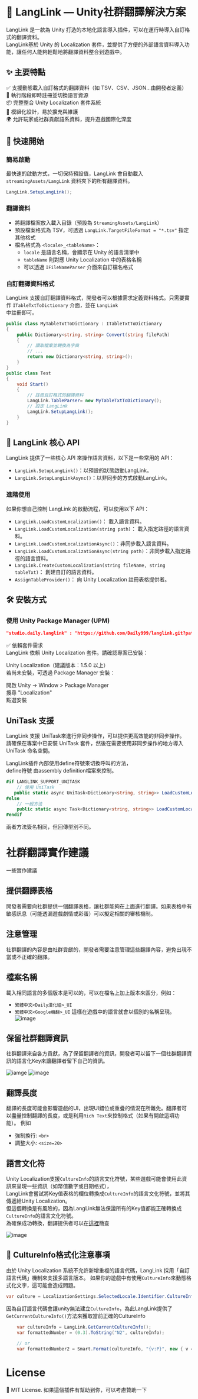 # 💬 LangLink — Unity社群翻譯解決方案

LangLink 是一款為 Unity 打造的本地化語言導入插件，可以在運行時導入自訂格式的翻譯資料。  
LangLink基於 Unity 的 Localization 套件，並提供了方便的外部語言資料導入功能，讓任何人能夠輕鬆地將翻譯資料整合到遊戲中。

## ✨ 主要特點

✅ 支援動態載入自訂格式的翻譯資料（如 TSV、CSV、JSON…由開發者定義）  
🔁 執行階段即時註冊並切換語言資源  
📦 完整整合 Unity Localization 套件系統  
🔌 模組化設計，易於擴充與維護  
🌍 允許玩家或社群貢獻語系資料，提升遊戲國際化深度

## 🚀 快速開始

### 簡易啟動

最快速的啟動方式，一切保持預設值，LangLink 會自動載入 `streamingAssets/LangLink` 資料夾下的所有翻譯資料。

~~~csharp
LangLink.SetupLangLink();
~~~

### 翻譯資料

- 將翻譯檔案放入載入目錄（預設為 `StreamingAssets/LangLink`）
- 預設檔案格式為 TSV，可透過 `LangLink.TargetFileFormat = "*.tsv"` 指定其他格式
- 檔名格式為 `<locale>_<tableName>`：
    - `locale` 是語言名稱，會顯示在 Unity 的語言清單中
    - `tableName` 則對應 Unity Localization 中的表格名稱
    - 可以透過 `IFileNameParser` 介面來自訂檔名格式

### 自訂翻譯資料格式

LangLink 支援自訂翻譯資料格式，開發者可以根據需求定義資料格式。只需要實作 `ITableTxtToDictionary` 介面，並在 `LangLink`  
中註冊即可。

~~~csharp
public class MyTableTxtToDictionary : ITableTxtToDictionary
{
    public Dictionary<string, string> Convert(string filePath)
    {
        // 讀取檔案並轉換為字典
        // ...
        return new Dictionary<string, string>();
    }
}
public class Test 
{
    void Start()
    {
        // 註冊自訂格式的翻譯資料
        LangLink.TableParser= new MyTableTxtToDictionary();
        // 設定 LangLink
        LangLink.SetupLangLink();
    }
}
~~~

## 🔧 LangLink 核心 API

LangLink 提供了一些核心 API 來操作語言資料，以下是一些常用的 API：

- `LangLink.SetupLangLink()`：以預設的狀態啟動LangLink。
- `LangLink.SetupLangLinkAsync()`：以非同步的方式啟動LangLink。

### 進階使用

如果你想自己控制 LangLink 的啟動流程，可以使用以下 API：

- `LangLink.LoadCustomLocalization()`： 載入語言資料。
- `LangLink.LoadCustomLocalization(string path)`： 載入指定路徑的語言資料。
- `LangLink.LoadCustomLocalizationAsync()`：非同步載入語言資料。
- `LangLink.LoadCustomLocalizationAsync(string path)`：非同步載入指定路徑的語言資料。
- `LangLink.CreateCustomLocalization(string fileName, string tableTxt)`： 創建自訂的語言資料。
- `AssignTableProvider()`： 向 Unity Localization 註冊表格提供者。

## 🛠️ 安裝方式

### 使用 Unity Package Manager (UPM)

~~~json
"studio.daily.langlink" : "https://github.com/Daily999/langlink.git?path=LangLink"
~~~

✅ 依賴套件需求  
LangLink 依賴 Unity Localization 套件。請確認專案已安裝：

Unity Localization（建議版本：1.5.0 以上）  
若尚未安裝，可透過 Package Manager 安裝：

開啟 Unity → Window > Package Manager  
搜尋 "Localization"  
點選安裝

## UniTask 支援

LangLink 支援 UniTask來進行非同步操作，可以提供更高效能的非同步操作。  
請確保在專案中已安裝 UniTask 套件，然後在需要使用非同步操作的地方導入 UniTask 命名空間。

LangLink插件內部使用define符號來切換呼叫的方法，  
define符號 由assembly definition檔案來控制。

~~~csharp
#if LANGLINK_SUPPORT_UNITASK
    // 使用 UniTask
   public static async UniTask<Dictionary<string, string>> LoadCustomLocalizationAsync()
#else
    // 一般方法
    public static async Task<Dictionary<string, string>> LoadCustomLocalizationAsync()
#endif
~~~

兩者方法簽名相同，但回傳型別不同。

# 社群翻譯實作建議

一些實作建議

## 提供翻譯表格

開發者需要向社群提供一個翻譯表格，讓社群能夠在上面進行翻譯。如果表格中有敏感訊息（可能透漏遊戲劇情或彩蛋）可以擬定相關的審核機制。

## 注意管理

社群翻譯的內容是由社群貢獻的，開發者需要注意管理這些翻譯內容，避免出現不當或不正確的翻譯。

## 檔案名稱

載入相同語言的多個版本是可以的，可以在檔名上加上版本來區分，例如：
- `繁體中文<Daily漢化組>_UI`
- `繁體中文<Google機翻>_UI`
這樣在遊戲中的語言就會以個別的名稱呈現。
![image](https://github.com/Daily999/LangLink/blob/main/.github/Image/截圖%202025-05-15%20下午5.43.30.png)

## 保留社群翻譯資訊

社群翻譯來自各方貢獻，為了保留翻譯者的資訊，開發者可以留下一個社群翻譯資訊的語言化Key來讓翻譯者留下自己的資訊。  

![iamge](https://github.com/Daily999/LangLink/blob/main/.github/Image/截圖%202025-05-15%20下午5.58.05.png)
![image](https://github.com/Daily999/LangLink/blob/main/.github/Image/May-15-2025%2018-04-21.gif)

## 翻譯長度

翻譯的長度可能會影響遊戲的UI，出現UI錯位或重疊的情況在所難免。翻譯者可以盡量控制翻譯的長度，或是利用`Rich Text`來控制格式（如果有開啟這項功能）。
例如 
- 強制換行: `<br>`
- 調整大小: `<size=20>`

## 語言文化符

Unity Localization支援`CultureInfo`的語言文化符號，某些遊戲可能會使用此資訊來呈現一些資訊（如幣值數字或日期格式），  
LangLink會嘗試將Key值表格的欄位轉換成`CultureInfo`的語言文化符號，並將其傳遞給Unity Localization。  
但這個轉換是有風險的，因為LangLink無法保證所有的Key值都能正確轉換成`CultureInfo`的語言文化符號。  
為確保成功轉換，翻譯提供者可以在[這裡](./CultureCode.md)簡查  

![image](https://github.com/Daily999/LangLink/blob/main/.github/Image/截圖%202025-05-15%20下午5.50.10.png)

## 📘 CultureInfo格式化注意事項
由於 Unity Localization 系統不允許新增重複的語言代碼，LangLink 採用「自訂語言代碼」機制來支援多語言版本。
如果你的遊戲中有使用`CultureInfo`來動態格式化文字，這可能會造成問題。  

```C#
var culture = LocalizationSettings.SelectedLocale.Identifier.CultureInfo; // ❌ null！
```
因為自訂語言代碼會讓unity無法建立`CultureInfo`，為此LangLink提供了`GetCurrentCultureInfo()`方法來獲取當前正確的CultureInfo

```C#
    var cultureInfo = LangLink.GetCurrentCultureInfo();
    var formattedNumber = (0.3).ToString("N2", cultureInfo);
    
    // or
    var formattedNumber2 = Smart.Format(cultureInfo, "{v:P}", new { v = 0.1234 });
```

# License
🥳 MIT License. 
如果這個插件有幫助到你，可以考慮贊助一下
